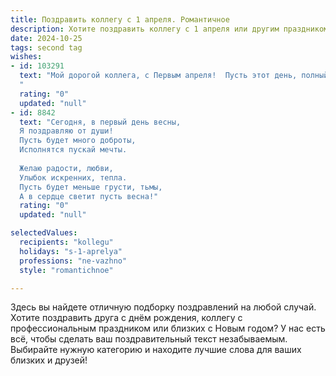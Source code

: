 ```yaml
---
title: Поздравить коллегу с 1 апреля. Романтичное
description: Хотите поздравить коллегу с 1 апреля или другим праздником? Наш ИИ создаст незабываемое поздравление, а вы обязательно выделитесь среди других.  
date: 2024-10-25
tags: second tag
wishes:
- id: 103291
  text: "Мой дорогой коллега, с Первым апреля!  Пусть этот день, полный улыбок и лёгкой иронии, станет предвестником весны в твоей душе и  наполнит её  нежностью и  волшебством, как первый весенний цветок.  Пусть все твои мечты, словно прекрасные бабочки,  порхают рядом,  принося радость и вдохновение.  Счастья тебе, любви и  всего самого прекрасного!
  "
  rating: "0"
  updated: "null"
- id: 8842
  text: "Сегодня, в первый день весны,
  Я поздравляю от души!
  Пусть будет много доброты,
  Исполнятся пускай мечты.
  
  Желаю радости, любви,
  Улыбок искренних, тепла.
  Пусть будет меньше грусти, тьмы,
  А в сердце светит пусть весна!"
  rating: "0"
  updated: "null"

selectedValues:
  recipients: "kollegu"
  holidays: "s-1-aprelya"
  professions: "ne-vazhno"
  style: "romantichnoe"

---
```


Здесь вы найдете отличную подборку поздравлений на любой случай.
Хотите поздравить друга с днём рождения, коллегу с профессиональным праздником или близких с Новым годом? У нас есть всё, чтобы сделать ваш поздравительный текст незабываемым. Выбирайте нужную категорию и находите лучшие слова для ваших близких и друзей!
